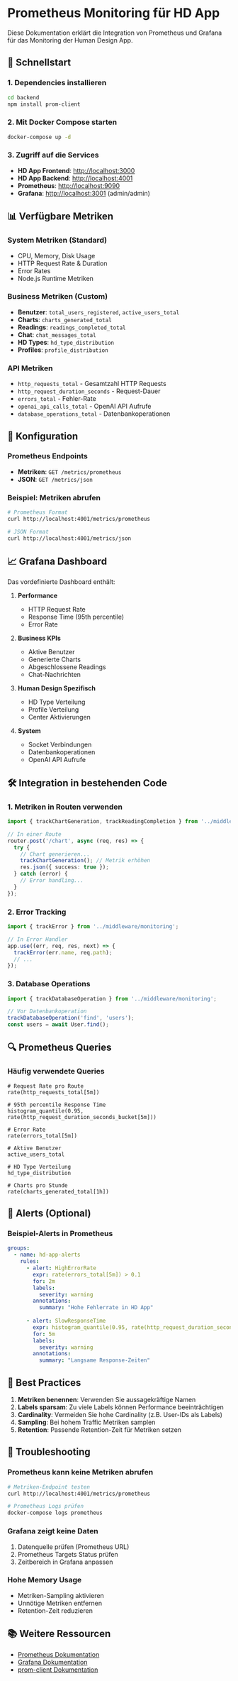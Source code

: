 # Prometheus Monitoring für HD App

Diese Dokumentation erklärt die Integration von Prometheus und Grafana für das Monitoring der Human Design App.

## 🚀 Schnellstart

### 1. Dependencies installieren

```bash
cd backend
npm install prom-client
```

### 2. Mit Docker Compose starten

```bash
docker-compose up -d
```

### 3. Zugriff auf die Services

- **HD App Frontend**: <http://localhost:3000>
- **HD App Backend**: <http://localhost:4001>
- **Prometheus**: <http://localhost:9090>
- **Grafana**: <http://localhost:3001> (admin/admin)

## 📊 Verfügbare Metriken

### System Metriken (Standard)

- CPU, Memory, Disk Usage
- HTTP Request Rate & Duration
- Error Rates
- Node.js Runtime Metriken

### Business Metriken (Custom)

- **Benutzer**: `total_users_registered`, `active_users_total`
- **Charts**: `charts_generated_total`
- **Readings**: `readings_completed_total`
- **Chat**: `chat_messages_total`
- **HD Types**: `hd_type_distribution`
- **Profiles**: `profile_distribution`

### API Metriken

- `http_requests_total` - Gesamtzahl HTTP Requests
- `http_request_duration_seconds` - Request-Dauer
- `errors_total` - Fehler-Rate
- `openai_api_calls_total` - OpenAI API Aufrufe
- `database_operations_total` - Datenbankoperationen

## 🔧 Konfiguration

### Prometheus Endpoints

- **Metriken**: `GET /metrics/prometheus`
- **JSON**: `GET /metrics/json`

### Beispiel: Metriken abrufen

```bash
# Prometheus Format
curl http://localhost:4001/metrics/prometheus

# JSON Format
curl http://localhost:4001/metrics/json
```

## 📈 Grafana Dashboard

Das vordefinierte Dashboard enthält:

1. **Performance**
   - HTTP Request Rate
   - Response Time (95th percentile)
   - Error Rate

2. **Business KPIs**
   - Aktive Benutzer
   - Generierte Charts
   - Abgeschlossene Readings
   - Chat-Nachrichten

3. **Human Design Spezifisch**
   - HD Type Verteilung
   - Profile Verteilung
   - Center Aktivierungen

4. **System**
   - Socket Verbindungen
   - Datenbankoperationen
   - OpenAI API Aufrufe

## 🛠️ Integration in bestehenden Code

### 1. Metriken in Routen verwenden

```typescript
import { trackChartGeneration, trackReadingCompletion } from '../middleware/monitoring';

// In einer Route
router.post('/chart', async (req, res) => {
  try {
    // Chart generieren...
    trackChartGeneration(); // Metrik erhöhen
    res.json({ success: true });
  } catch (error) {
    // Error handling...
  }
});
```

### 2. Error Tracking

```typescript
import { trackError } from '../middleware/monitoring';

// In Error Handler
app.use((err, req, res, next) => {
  trackError(err.name, req.path);
  // ...
});
```

### 3. Database Operations

```typescript
import { trackDatabaseOperation } from '../middleware/monitoring';

// Vor Datenbankoperation
trackDatabaseOperation('find', 'users');
const users = await User.find();
```

## 🔍 Prometheus Queries

### Häufig verwendete Queries

```promql
# Request Rate pro Route
rate(http_requests_total[5m])

# 95th percentile Response Time
histogram_quantile(0.95, rate(http_request_duration_seconds_bucket[5m]))

# Error Rate
rate(errors_total[5m])

# Aktive Benutzer
active_users_total

# HD Type Verteilung
hd_type_distribution

# Charts pro Stunde
rate(charts_generated_total[1h])
```

## 🚨 Alerts (Optional)

### Beispiel-Alerts in Prometheus

```yaml
groups:
  - name: hd-app-alerts
    rules:
      - alert: HighErrorRate
        expr: rate(errors_total[5m]) > 0.1
        for: 2m
        labels:
          severity: warning
        annotations:
          summary: "Hohe Fehlerrate in HD App"
          
      - alert: SlowResponseTime
        expr: histogram_quantile(0.95, rate(http_request_duration_seconds_bucket[5m])) > 2
        for: 5m
        labels:
          severity: warning
        annotations:
          summary: "Langsame Response-Zeiten"
```

## 📝 Best Practices

1. **Metriken benennen**: Verwenden Sie aussagekräftige Namen
2. **Labels sparsam**: Zu viele Labels können Performance beeinträchtigen
3. **Cardinality**: Vermeiden Sie hohe Cardinality (z.B. User-IDs als Labels)
4. **Sampling**: Bei hohem Traffic Metriken samplen
5. **Retention**: Passende Retention-Zeit für Metriken setzen

## 🔧 Troubleshooting

### Prometheus kann keine Metriken abrufen

```bash
# Metriken-Endpoint testen
curl http://localhost:4001/metrics/prometheus

# Prometheus Logs prüfen
docker-compose logs prometheus
```

### Grafana zeigt keine Daten

1. Datenquelle prüfen (Prometheus URL)
2. Prometheus Targets Status prüfen
3. Zeitbereich in Grafana anpassen

### Hohe Memory Usage

- Metriken-Sampling aktivieren
- Unnötige Metriken entfernen
- Retention-Zeit reduzieren

## 📚 Weitere Ressourcen

- [Prometheus Dokumentation](https://prometheus.io/docs/)
- [Grafana Dokumentation](https://grafana.com/docs/)
- [prom-client Dokumentation](https://github.com/siimon/prom-client)
